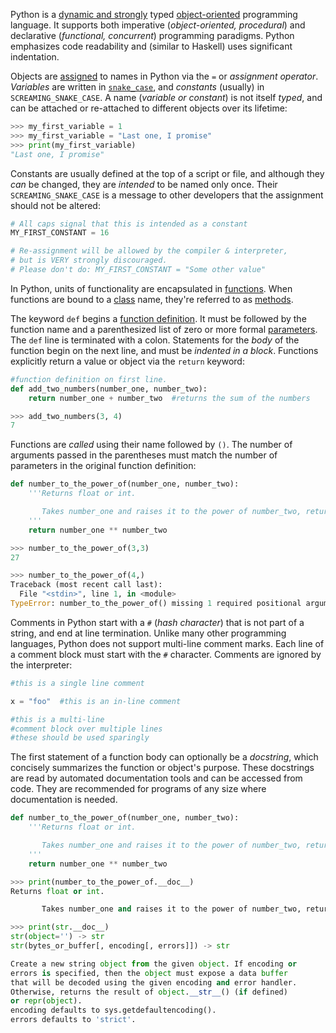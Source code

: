 Python is a [dynamic and strongly](https://stackoverflow.com/questions/11328920/is-python-strongly-typed) typed [object-oriented](https://en.wikipedia.org/wiki/Object-oriented_programming) programming language. It supports both imperative (_object-oriented, procedural_) and declarative (_functional, concurrent_) programming paradigms. Python emphasizes code readability and (similar to Haskell) uses significant indentation.

Objects are [assigned](https://docs.python.org/3/reference/simple_stmts.html#assignment-statements) to names in Python via the `=` or _assignment operator_. _Variables_ are written in [`snake_case`](https://en.wikipedia.org/wiki/Snake_case), and _constants_ (usually) in `SCREAMING_SNAKE_CASE`. A name (_variable or constant_) is not itself _typed_, and can be attached or re-attached to different objects over its lifetime:

```python
>>> my_first_variable = 1
>>> my_first_variable = "Last one, I promise"
>>> print(my_first_variable)
"Last one, I promise"
```

Constants are usually defined at the top of a script or file, and although they _can_ be changed, they are _intended_ to be named only once. Their `SCREAMING_SNAKE_CASE` is a message to other developers that the assignment should not be altered:

```python
# All caps signal that this is intended as a constant
MY_FIRST_CONSTANT = 16

# Re-assignment will be allowed by the compiler & interpreter,
# but is VERY strongly discouraged.
# Please don't do: MY_FIRST_CONSTANT = "Some other value"
```

In Python, units of functionality are encapsulated in [functions](https://docs.python.org/3/reference/compound_stmts.html#function). When functions are bound to a [class](https://docs.python.org/3/reference/datamodel.html#classes) name, they're referred to as [methods](https://docs.python.org/3/c-api/method.html#method-objects).

The keyword `def` begins a [function definition](https://docs.python.org/3/tutorial/controlflow.html#defining-functions). It must be followed by the function name and a parenthesized list of zero or more formal [parameters](https://docs.python.org/3/glossary.html#term-parameter). The `def` line is terminated with a colon. Statements for the _body_ of the function begin on the next line, and must be _indented in a block_. Functions explicitly return a value or object via the `return` keyword:

```python
#function definition on first line.
def add_two_numbers(number_one, number_two):
    return number_one + number_two  #returns the sum of the numbers

>>> add_two_numbers(3, 4)
7
```

Functions are _called_ using their name followed by `()`. The number of arguments passed in the parentheses must match the number of parameters in the original function definition:

```python
def number_to_the_power_of(number_one, number_two):
    '''Returns float or int.

       Takes number_one and raises it to the power of number_two, returning the result.
    '''
    return number_one ** number_two

>>> number_to_the_power_of(3,3)
27

>>> number_to_the_power_of(4,)
Traceback (most recent call last):
  File "<stdin>", line 1, in <module>
TypeError: number_to_the_power_of() missing 1 required positional argument: 'number_two'
```

Comments in Python start with a `#` (_hash character_) that is not part of a string, and end at line termination. Unlike many other programming languages, Python does not support multi-line comment marks. Each line of a comment block must start with the `#` character. Comments are ignored by the interpreter:

```python
#this is a single line comment

x = "foo"  #this is an in-line comment

#this is a multi-line
#comment block over multiple lines
#these should be used sparingly
```

The first statement of a function body can optionally be a _docstring_, which concisely summarizes the function or object's purpose. These docstrings are read by automated documentation tools and can be accessed from code. They are recommended for programs of any size where documentation is needed.

```python
def number_to_the_power_of(number_one, number_two):
    '''Returns float or int.

       Takes number_one and raises it to the power of number_two, returning the result.
    '''
    return number_one ** number_two

>>> print(number_to_the_power_of.__doc__)
Returns float or int.

       Takes number_one and raises it to the power of number_two, returning the result.

>>> print(str.__doc__)
str(object='') -> str
str(bytes_or_buffer[, encoding[, errors]]) -> str

Create a new string object from the given object. If encoding or
errors is specified, then the object must expose a data buffer
that will be decoded using the given encoding and error handler.
Otherwise, returns the result of object.__str__() (if defined)
or repr(object).
encoding defaults to sys.getdefaultencoding().
errors defaults to 'strict'.
```
